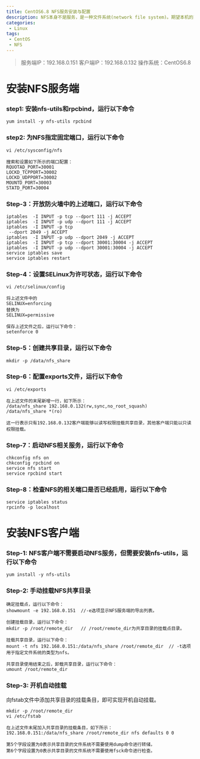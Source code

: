 ```yaml
---
title: CentOS6.8 NFS服务安装与配置
description: NFS本身不是服务，是一种文件系统(network file system)。期望本机的某一个文件系统(如：共享一个目录/var/shared目录)，可以被网络内别的主机访问到，并且可以进行操作
categories:
 - Linux
tags:
 - CentOS
 - NFS
---
```


> 服务端IP：192.168.0.151
> 客户端IP：192.168.0.132
> 操作系统：CentOS6.8

# 安装NFS服务端
### step1: 安装nfs-utils和rpcbind，运行以下命令
`yum install -y nfs-utils rpcbind`

### step2: 为NFS指定固定端口，运行以下命令
```
vi /etc/sysconfig/nfs

搜索和设置如下所示的端口配置：
RQUOTAD_PORT=30001
LOCKD_TCPPORT=30002
LOCKD_UDPPORT=30002
MOUNTD_PORT=30003
STATD_PORT=30004
```

### Step-3：开放防火墙中的上述端口，运行以下命令
```
iptables  -I INPUT -p tcp --dport 111 -j ACCEPT
iptables  -I INPUT -p udp --dport 111 -j ACCEPT
iptables  -I INPUT -p tcp
 --dport 2049 -j ACCEPT
iptables  -I INPUT -p udp --dport 2049 -j ACCEPT
iptables  -I INPUT -p tcp --dport 30001:30004 -j ACCEPT
iptables  -I INPUT -p udp --dport 30001:30004 -j ACCEPT
service iptables save
service iptables restart
```

### Step-4：设置SELinux为许可状态，运行以下命令
```
vi /etc/selinux/config

将上述文件中的
SELINUX=enforcing
替换为
SELINUX=permissive

保存上述文件之后，运行以下命令：
setenforce 0
```

### Step-5：创建共享目录，运行以下命令
`mkdir -p /data/nfs_share`

### Step-6：配置exports文件，运行以下命令
```
vi /etc/exports

在上述文件的末尾新增一行，如下所示：
/data/nfs_share 192.168.0.132(rw,sync,no_root_squash)
/data/nfs_share *(ro)

这一行表示只有192.168.0.132客户端能够以读写权限挂载共享目录，其他客户端只能以只读权限挂载。
```

### Step-7：启动NFS相关服务，运行以下命令
```
chkconfig nfs on
chkconfig rpcbind on
service nfs start
service rpcbind start
```

### Step-8：检查NFS的相关端口是否已经启用，运行以下命令
```
service iptables status
rpcinfo -p localhost
```

# 安装NFS客户端

### Step-1:  NFS客户端不需要启动NFS服务，但需要安装nfs-utils，运行以下命令
`yum install -y nfs-utils`

### Step-2: 手动挂载NFS共享目录
```
确定挂载点，运行以下命令：
showmount -e 192.168.0.151  //-e选项显示NFS服务端的导出列表。
 
创建挂载目录，运行以下命令：
mkdir -p /root/remote_dir   // /root/remote_dir为共享目录的挂载点目录。
 
挂载共享目录，运行以下命令：
mount -t nfs 192.168.0.151:/data/nfs_share /root/remote_dir  // -t选项用于指定文件系统的类型为nfs。
 
共享目录使用结束之后，卸载共享目录，运行以下命令：
umount /root/remote_dir
```

### Step-3: 开机自动挂载
向fstab文件中添加共享目录的挂载条目，即可实现开机自动挂载。
```
mkdir -p /root/remote_dir
vi /etc/fstab

在上述文件末尾加入共享目录的挂载条目，如下所示：
192.168.0.151:/data/nfs_share /root/remote_dir nfs defaults 0 0

第5个字段设置为0表示共享目录的文件系统不需要使用dump命令进行转储，
第6个字段设置为0表示共享目录的文件系统不需要使用fsck命令进行检查。
```

